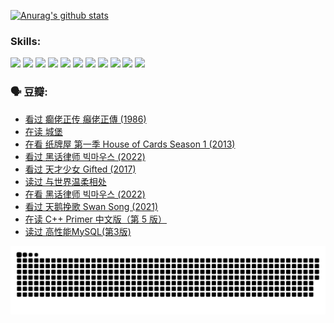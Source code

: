 
[![Anurag's github stats](https://github-readme-stats.vercel.app/api?username=w940853815)](https://github.com/anuraghazra/github-readme-stats)

### Skills:

<code><img height="32" src="https://cdn.jsdelivr.net/npm/simple-icons@v5/icons/python.svg"></code>
<code><img height="32" src="https://cdn.jsdelivr.net/npm/simple-icons@v5/icons/javascript.svg"></code>
<code><img height="32" src="https://cdn.jsdelivr.net/npm/simple-icons@v5/icons/django.svg"></code>
<code><img height="32" src="https://cdn.jsdelivr.net/npm/simple-icons@v5/icons/flask.svg"></code>
<code><img height="32" src="https://cdn.jsdelivr.net/npm/simple-icons@v5/icons/vuetify.svg"></code>
<code><img height="32" src="https://cdn.jsdelivr.net/npm/simple-icons@v5/icons/git.svg"></code>
<code><img height="32" src="https://cdn.jsdelivr.net/npm/simple-icons@v5/icons/docker.svg"></code>
<code><img height="32" src="https://cdn.jsdelivr.net/npm/simple-icons@v5/icons/postgresql.svg"></code>
<code><img height="32" src="https://cdn.jsdelivr.net/npm/simple-icons@v5/icons/elasticsearch.svg"></code>
<code><img height="32" src="https://cdn.jsdelivr.net/npm/simple-icons@v5/icons/macos.svg"></code>
<code><img height="32" src="https://cdn.jsdelivr.net/npm/simple-icons@v5/icons/linux.svg"></code>

### 🗣 豆瓣:

<!-- DOUBAN-ACTIVITIES:START -->
- [看过 癫佬正传 癲佬正傳‎ (1986)](https://www.douban.com/people/136069238/status/4003112410/?_i=64482904)
- [在读 城堡](https://www.douban.com/people/136069238/status/4001359327/?_i=64482904)
- [在看 纸牌屋 第一季 House of Cards Season 1‎ (2013)](https://www.douban.com/people/136069238/status/4001244828/?_i=64482904)
- [看过 黑话律师 빅마우스‎ (2022)](https://www.douban.com/people/136069238/status/4000528774/?_i=64482904)
- [看过 天才少女 Gifted‎ (2017)](https://www.douban.com/people/136069238/status/4000157745/?_i=64482904)
- [读过 与世界温柔相处](https://www.douban.com/people/136069238/status/3999819293/?_i=64482905)
- [在看 黑话律师 빅마우스‎ (2022)](https://www.douban.com/people/136069238/status/3993878962/?_i=64482905)
- [看过 天鹅挽歌 Swan Song‎ (2021)](https://www.douban.com/people/136069238/status/3993577555/?_i=64482905)
- [在读 C++ Primer 中文版（第 5 版）](https://www.douban.com/people/136069238/status/3993274050/?_i=64482905)
- [读过 高性能MySQL(第3版)](https://www.douban.com/people/136069238/status/3993269906/?_i=64482905)
<!-- DOUBAN-ACTIVITIES:END -->


![Snake animation](https://raw.githubusercontent.com/w940853815/w940853815/output/github-contribution-grid-snake.svg)

<!--
**w940853815/w940853815** is a ✨ _special_ ✨ repository because its `README.md` (this file) appears on your GitHub profile.

Here are some ideas to get you started:

- 🔭 I’m currently working on ...
- 🌱 I’m currently learning ...
- 👯 I’m looking to collaborate on ...
- 🤔 I’m looking for help with ...
- 💬 Ask me about ...
- 📫 How to reach me: ...
- 😄 Pronouns: ...
- ⚡ Fun fact: ...
-->

